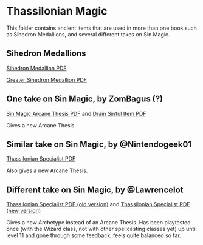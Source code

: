 # Thassilonian Magic

This folder contains ancient items that are used in more than one book such as Sihedron Medallions, and several different takes on Sin Magic.

## Sihedron Medallions
[Sihedron Medallion PDF](SihedronMedallion.pdf)

[Greater Sihedron Medallion PDF](GreaterSihedronMedallion.pdf)

## One take on Sin Magic, by ZomBagus (?)
[Sin Magic Arcane Thesis PDF](ArcaneThesisSinMagic.pdf) and [Drain Sinful Item PDF](DrainSinfulItem.pdf)

Gives a new Arcane Thesis.

## Similar take on Sin Magic, by @Nintendogeek01
[Thassilonian Specialist PDF](ThassilonianSpecialistNintendogeek01.pdf)

Also gives a new Arcane Thesis.

## Different take on Sin Magic, by @Lawrencelot
[Thassilonian Specialist PDF (old version)](ThassilonianSpecialist.pdf) and [Thassilonian Specialist PDF (new version)](ThassilonianSpecialist_v2.pdf)

Gives a new Archetype instead of an Arcane Thesis. Has been playtested once (with the Wizard class, not with other spellcasting classes yet) up until level 11 and gone through some feedback, feels quite balanced so far.
